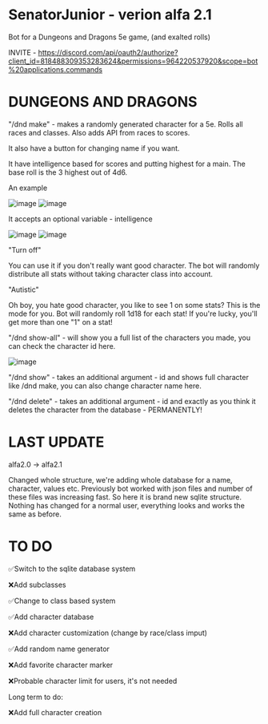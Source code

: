 # SenatorJunior - verion alfa 2.1

Bot for a Dungeons and Dragons 5e game, (and exalted rolls)

INVITE - https://discord.com/api/oauth2/authorize?client_id=818488309353283624&permissions=964220537920&scope=bot%20applications.commands


# DUNGEONS AND DRAGONS
"/dnd make" - makes a randomly generated character for a 5e. Rolls all races and classes. Also adds API from races to scores.

It also have a button for changing name if you want.

It have intelligence based for scores and putting highest for a main. The base roll is the 3 highest out of 4d6.

An example

![image](https://user-images.githubusercontent.com/69533622/212430302-a97200f3-761f-4468-92af-441b8c681675.png)
![image](https://user-images.githubusercontent.com/69533622/212430367-37bb54ec-03b1-4ac8-89e8-c060d87e9bdd.png)


It accepts an optional variable - intelligence

![image](https://user-images.githubusercontent.com/69533622/212430147-2063b819-4fdc-4641-9904-eb19439db33e.png)
![image](https://user-images.githubusercontent.com/69533622/212430168-299bc7f1-a4b6-4c85-a427-e7abc6d9b5a4.png)


"Turn off"

You can use it if you don't really want good character. The bot will randomly distribute all stats without taking character class into account.

"Autistic"

Oh boy, you hate good character, you like to see 1 on some stats? This is the mode for you. Bot will randomly roll 1d18 for each stat! If you're lucky, you'll get more than one "1" on a stat!


"/dnd show-all" - will show you a full list of the characters you made, you can check the character id here.

![image](https://user-images.githubusercontent.com/69533622/212433189-93a93267-d757-4e0c-94dc-56173121bb54.png)

"/dnd show" - takes an additional argument - id and shows full character like /dnd make, you can also change character name here.

"/dnd delete" - takes an additional argument - id and exactly as you think it deletes the character from the database - PERMANENTLY!

# LAST UPDATE 
alfa2.0 -> alfa2.1

Changed whole structure, we're adding whole database for a name, character, values etc. Previously bot worked with json files and number of these files was increasing fast. So here it is brand new sqlite structure. Nothing has changed for a normal user, everything looks and works the same as before.

# TO DO
✅Switch to the sqlite database system

❌Add subclasses

✅Change to class based system

✅Add character database

❌Add character customization (change by race/class imput)

✅Add random name generator

❌Add favorite character marker

❌Probable character limit for users, it's not needed

Long term to do:

❌Add full character creation